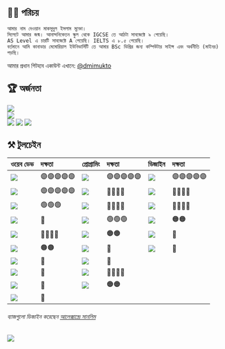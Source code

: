 ## 🙋‍♂️ পরিচয় 
```
আমার নাম দেওয়ান মাকসুদুল ইসলাম মুক্তো। 
সিলেটে আমার জন্ম। আনান্দনিকেতন স্কুল থেকে IGCSE তে আঠটা সাবজেক্টে ৯ পেয়েছি।
AS Level এ চারটি সাবজেক্টে A পেয়েছি। IELTS এ ৮.৫ পেয়েছি। 
বর্তমানে আমি কানাডার মেমোরিয়াল ইউনিভার্সিটি তে আমার BSc ডিগ্রির জন্য কম্পিউটার সাইন্স এবং অর্থনীতি (মাইনর) পড়ছি। 
```
আমার প্রধান গিটহাব একাউন্ট এখানে: [@dmimukto](https://github.com/dmimukto)

## 🏆 অর্জনতা

![](https://github-readme-stats.vercel.app/api?username=dewanmukto-bd&show_icons=true&theme=midnight-purple)<br>
![](https://github-profile-summary-cards.vercel.app/api/cards/profile-details?username=dewanmukto-bd&theme=monokai)<br>
![](https://github-profile-summary-cards.vercel.app/api/cards/repos-per-language?username=dewanmukto-bd&theme=monokai)
![](https://github-profile-summary-cards.vercel.app/api/cards/productive-time?username=dewanmukto-bd&theme=monokai)
![](https://github-profile-trophy.vercel.app/?username=dewanmukto-bd)
<br />

## ⚒️ টুলচেইন
|ওয়েব ডেভ|দক্ষতা|প্রোগ্রামিং|দক্ষতা|ডিজাইন|দক্ষতা|
|:---|:---|:---|:---|:---|:---|
|<a href="#"><img src="https://img.shields.io/badge/HTML5-E34F26?style=for-the-badge&logo=html5&logoColor=white" /></a> |🟣🟣🟣🟣🟣|<a href="#"><img src="https://img.shields.io/badge/Python-3776AB?style=for-the-badge&logo=python&logoColor=white" /></a> |🟣🟣🟣🟣🟣|<a href="#"><img src="https://img.shields.io/badge/Canva-%2300C4CC.svg?&style=for-the-badge&logo=Canva&logoColor=white" /></a>|🟣🟣🟣🟣🟣|
|<a href="#"><img src="https://img.shields.io/badge/JavaScript-F7DF1E?style=for-the-badge&logo=javascript&logoColor=black" /></a>|🟣🟣🟣🟣🟣|<a href="#"><img src="https://img.shields.io/badge/Java-ED8B00?style=for-the-badge&logo=java&logoColor=white" /></a> |🔵🔵🔵🔵|<a href="#"><img src="https://img.shields.io/badge/Adobe%20Photoshop-31A8FF?style=for-the-badge&logo=Adobe%20Photoshop&logoColor=black" /></a>|🔵🔵🔵🔵|
|<a href="#"><img src="https://img.shields.io/badge/CSS3-1572B6?style=for-the-badge&logo=css3&logoColor=white" /></a> |🟢🟢🟢|<a href="#"><img src="https://img.shields.io/badge/C-00599C?style=for-the-badge&logo=c&logoColor=white" /></a>|🔵🔵🔵🔵|<a href="#"><img src="https://img.shields.io/badge/gimp-5C5543?style=for-the-badge&logo=gimp&logoColor=white" /></a>|🔵🔵🔵🔵|
|<a href="#"><img src="https://img.shields.io/badge/Flask-000000?style=for-the-badge&logo=flask&logoColor=white" /></a>|🐣|<a href="#"><img src="https://img.shields.io/badge/C%23-239120?style=for-the-badge&logo=c-sharp&logoColor=white" /></a>|🟢🟢🟢|<a href="#"><img src="https://img.shields.io/badge/Inkscape-000000?style=for-the-badge&logo=Inkscape&logoColor=white" /></a>|🟠🟠|
|<a href="#"><img src="https://img.shields.io/badge/MongoDB-4EA94B?style=for-the-badge&logo=mongodb&logoColor=white" /></a>|🔵🔵🔵🔵|<a href="#"><img src="https://img.shields.io/badge/R-276DC3?style=for-the-badge&logo=r&logoColor=white" /></a> |🟠🟠|<a href="#"><img src="https://img.shields.io/badge/Unity-100000?style=for-the-badge&logo=unity&logoColor=white" /></a>|🐣|
|![](https://img.shields.io/badge/Jekyll-CC0000?style=for-the-badge&logo=Jekyll&logoColor=white)|🟠🟠|<a href="#"><img src="https://img.shields.io/badge/Rust-000000?style=for-the-badge&logo=rust&logoColor=white" /></a>|🐣|<a href="#"><img src="https://img.shields.io/badge/blender-%23F5792A.svg?style=for-the-badge&logo=blender&logoColor=white" /></a>|🐣|
|<a href="#"><img src="https://img.shields.io/badge/firebase-ffca28?style=for-the-badge&logo=firebase&logoColor=black" /></a>|🐣|<a href="#"><img src="https://img.shields.io/badge/Go-00ADD8?style=for-the-badge&logo=go&logoColor=white" /></a>|🐣|
|![](https://img.shields.io/badge/React-20232A?style=for-the-badge&logo=react&logoColor=61DAFB)|🐣|![](https://img.shields.io/badge/Node.js-339933?style=for-the-badge&logo=nodedotjs&logoColor=white)|🔵🔵🔵🔵|||
|![](https://img.shields.io/badge/Socket.io-010101?&style=for-the-badge&logo=Socket.io&logoColor=white)|🐣|![](https://img.shields.io/badge/Electron-2B2E3A?style=for-the-badge&logo=electron&logoColor=9FEAF9)|🟠🟠|||
|![](https://img.shields.io/badge/Vue.js-35495E?style=for-the-badge&logo=vuedotjs&logoColor=4FC08D)|🐣|||

###### ব্যাজগুলো ডিজাইন করেছেন [আলেক্সান্দ্রে সানলিম](https://github.com/alexandresanlim/Badges4-README.md-Profile)

<!-- WOW, YOU'RE ACTUALLY READING THE SOURCE! NO PROBLEM, WE ALL LEARN FROM EXAMPLES ANYWAY. 😄 -->
![](https://komarev.com/ghpvc/?username=dewanmukto-bd)
